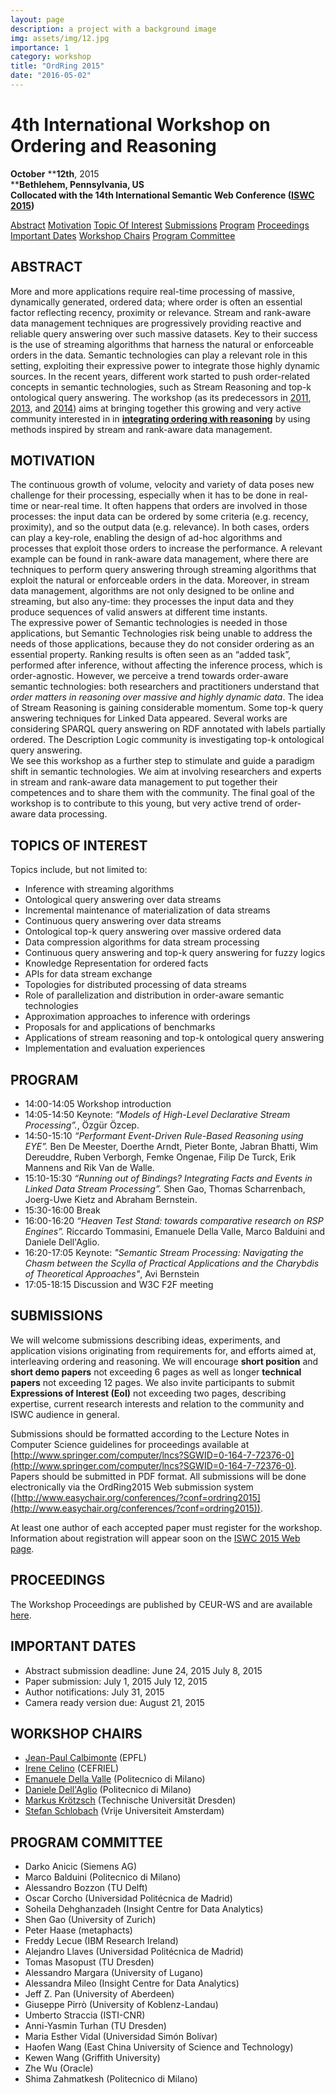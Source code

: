 ```yaml
---
layout: page
description: a project with a background image
img: assets/img/12.jpg
importance: 1
category: workshop
title: "OrdRing 2015"
date: "2016-05-02"
---
```


# 4th International Workshop on Ordering and Reasoning

**October** ****12th**, 2015  
****Bethlehem, Pennsylvania, US  
Collocated with the 14th International Semantic Web Conference ([ISWC 2015](http://iswc2015.semanticweb.org/))**

[Abstract](#abstract) [Motivation](#objectives) [Topic Of Interest](#topics) [Submissions](#SUBMISSIONS) [Program](#program) [Proceedings](#PROCEEDINGS) [Important Dates](#IMPORTANT%20DATES) [Workshop Chairs](#WORKSHOP%20CHAIRS) [Program Committee](#PC)

## ABSTRACT

More and more applications require real-time processing of massive, dynamically generated, ordered data; where order is often an essential factor reflecting recency, proximity or relevance. Stream and rank-aware data management techniques are progressively providing reactive and reliable query answering over such massive datasets. Key to their success is the use of streaming algorithms that harness the natural or enforceable orders in the data. Semantic technologies can play a relevant role in this setting, exploiting their expressive power to integrate those highly dynamic sources. In the recent years, different work started to push order-related concepts in semantic technologies, such as Stream Reasoning and top-k ontological query answering. The workshop (as its predecessors in [2011](http://ordring2011.search-computing.org/), [2013](events/ordring2013), and [2014](events/ordring2014)) aims at bringing together this growing and very active community interested in in **[integrating ordering with reasoning](http://www.semantic-web-journal.net/sites/default/files/swj246_1.pdf "Emanuele Della Valle, Stefan Schlobach, Markus Krötzsch, Alessandro Bozzon, Stefano Ceri, Ian Horrocks: Order matters! Harnessing a world of orderings for reasoning over massive data. Semantic Web 4(2): 219-231 (2013)")** by using methods inspired by stream and rank-aware data management.

## MOTIVATION

The continuous growth of volume, velocity and variety of data poses new challenge for their processing, especially when it has to be done in real-time or near-real time. It often happens that orders are involved in those processes: the input data can be ordered by some criteria (e.g. recency, proximity), and so the output data (e.g. relevance). In both cases, orders can play a key-role, enabling the design of ad-hoc algorithms and processes that exploit those orders to increase the performance. A relevant example can be found in rank-aware data management, where there are techniques to perform query answering through streaming algorithms that exploit the natural or enforceable orders in the data. Moreover, in stream data management, algorithms are not only designed to be online and streaming, but also any-time: they processes the input data and they produce sequences of valid answers at different time instants.  
The expressive power of Semantic technologies is needed in those applications, but Semantic Technologies risk being unable to address the needs of those applications, because they do not consider ordering as an essential property. Ranking results is often seen as an “added task”, performed after inference, without affecting the inference process, which is order-agnostic. However, we perceive a trend towards order-aware semantic technologies: both researchers and practitioners understand that _order matters in reasoning over massive and highly dynamic data_. The idea of Stream Reasoning is gaining considerable momentum. Some top-k query answering techniques for Linked Data appeared. Several works are considering SPARQL query answering on RDF annotated with labels partially ordered. The Description Logic community is investigating top-k ontological query answering.  
We see this workshop as a further step to stimulate and guide a paradigm shift in semantic technologies. We aim at involving researchers and experts in stream and rank-aware data management to put together their competences and to share them with the community. The final goal of the workshop is to contribute to this young, but very active trend of order-aware data processing.

## TOPICS OF INTEREST

Topics include, but not limited to:

- Inference with streaming algorithms
- Ontological query answering over data streams
- Incremental maintenance of materialization of data streams
- Continuous query answering over data streams
- Ontological top-k query answering over massive ordered data
- Data compression algorithms for data stream processing
- Continuous query answering and top-k query answering for fuzzy logics
- Knowledge Representation for ordered facts
- APIs for data stream exchange
- Topologies for distributed processing of data streams
- Role of parallelization and distribution in order-aware semantic technologies
- Approximation approaches to inference with orderings
- Proposals for and applications of benchmarks
- Applications of stream reasoning and top-k ontological query answering
- Implementation and evaluation experiences

## PROGRAM

- 14:00-14:05 Workshop introduction
- 14:05-14:50 Keynote: _“Models of High-Level Declarative Stream Processing”._, Özgür Özcep.
- 14:50-15:10 _“Performant Event-Driven Rule-Based Reasoning using EYE”._ Ben De Meester, Doerthe Arndt, Pieter Bonte, Jabran Bhatti, Wim Dereuddre, Ruben Verborgh, Femke Ongenae, Filip De Turck, Erik Mannens and Rik Van de Walle.
- 15:10-15:30 _“Running out of Bindings? Integrating Facts and Events in Linked Data Stream Processing”._ Shen Gao, Thomas Scharrenbach, Joerg-Uwe Kietz and Abraham Bernstein.
- 15:30-16:00 Break
- 16:00-16:20 _“Heaven Test Stand: towards comparative research on RSP Engines”._ Riccardo Tommasini, Emanuele Della Valle, Marco Balduini and Daniele Dell'Aglio.
- 16:20-17:05 Keynote: _"Semantic Stream Processing: Navigating the Chasm between the Scylla of Practical Applications and the Charybdis of Theoretical Approaches"_, Avi Bernstein
- 17:05-18:15 Discussion and W3C F2F meeting

## SUBMISSIONS

We will welcome submissions describing ideas, experiments, and application visions originating from requirements for, and efforts aimed at, interleaving ordering and reasoning. We will encourage **short position** and **short demo papers** not exceeding 6 pages as well as longer **technical papers** not exceeding 12 pages. We also invite participants to submit **Expressions of Interest (EoI)** not exceeding two pages, describing expertise, current research interests and relation to the community and ISWC audience in general.

Submissions should be formatted according to the Lecture Notes in Computer Science guidelines for proceedings available at [http://www.springer.com/computer/lncs?SGWID=0-164-7-72376-0](http://www.springer.com/computer/lncs?SGWID=0-164-7-72376-0). Papers should be submitted in PDF format. All submissions will be done electronically via the OrdRing2015 Web submission system ([http://www.easychair.org/conferences/?conf=ordring2015](http://www.easychair.org/conferences/?conf=ordring2015)).

At least one author of each accepted paper must register for the workshop. Information about registration will appear soon on the [ISWC 2015 Web page](http://iswc2015.semanticweb.org/).

## PROCEEDINGS

The Workshop Proceedings are published by CEUR-WS and are available [here](http://ceur-ws.org/Vol-1488/).

## IMPORTANT DATES

- Abstract submission deadline: June 24, 2015 July 8, 2015
- Paper submission: July 1, 2015 July 12, 2015
- Author notifications: July 31, 2015
- Camera ready version due: August 21, 2015

## WORKSHOP CHAIRS

- [Jean-Paul Calbimonte](http://jeanpi.org) (EPFL)
- [Irene Celino](http://iricelino.org/) (CEFRIEL)
- [Emanuele Della Valle](http://emanueledellavalle.org) (Politecnico di Milano)
- [Daniele Dell'Aglio](http://www.dellaglio.org/) (Politecnico di Milano)
- [Markus Krötzsch](http://korrekt.org/) (Technische Universität Dresden)
- [Stefan Schlobach](http://www.few.vu.nl/%7Eschlobac/) (Vrije Universiteit Amsterdam)

## PROGRAM COMMITTEE

- Darko Anicic (Siemens AG)
- Marco Balduini (Politecnico di Milano)
- Alessandro Bozzon (TU Delft)
- Oscar Corcho (Universidad Politécnica de Madrid)
- Soheila Dehghanzadeh (Insight Centre for Data Analytics)
- Shen Gao (University of Zurich)
- Peter Haase (metaphacts)
- Freddy Lecue (IBM Research Ireland)
- Alejandro Llaves (Universidad Politécnica de Madrid)
- Tomas Masopust (TU Dresden)
- Alessandro Margara (University of Lugano)
- Alessandra Mileo (Insight Centre for Data Analytics)
- Jeff Z. Pan (University of Aberdeen)
- Giuseppe Pirrò (University of Koblenz-Landau)
- Umberto Straccia (ISTI-CNR)
- Anni-Yasmin Turhan (TU Dresden)
- Maria Esther Vidal (Universidad Simón Bolívar)
- Haofen Wang (East China University of Science and Technology)
- Kewen Wang (Griffith University)
- Zhe Wu (Oracle)
- Shima Zahmatkesh (Politecnico di Milano)

